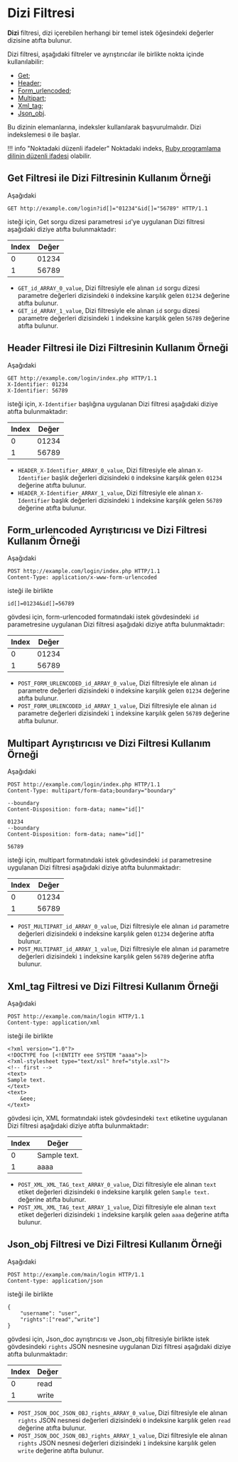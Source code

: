 [link-ruby]:        http://ruby-doc.org/core-2.6.1/doc/regexp_rdoc.html

[anchor1]:      #the-example-of-using-the-get-filter-with-the-array-filter
[anchor2]:      #the-example-of-using-the-header-filter-with-the-array-filter
[anchor3]:      #the-example-of-using-the-form_urlencoded-parser-and-the-array-filter
[anchor4]:      #the-example-of-using-the-multipart-parser-and-the-array-filter
[anchor5]:      #the-example-of-using-the-xml_tag-filter-and-the-array-filter
[anchor6]:      #the-example-of-using-the-json_obj-filter-and-the-array-filter


# Dizi Filtresi

**Dizi** filtresi, dizi içerebilen herhangi bir temel istek öğesindeki değerler dizisine atıfta bulunur.

Dizi filtresi, aşağıdaki filtreler ve ayrıştırıcılar ile birlikte nokta içinde kullanılabilir:
* [Get][anchor1];
* [Header][anchor2];
* [Form_urlencoded][anchor3];
* [Multipart][anchor4];
* [Xml_tag][anchor5];
* [Json_obj][anchor6].

Bu dizinin elemanlarına, indeksler kullanılarak başvurulmalıdır. Dizi indekslemesi `0` ile başlar.

!!! info "Noktadaki düzenli ifadeler"
    Noktadaki indeks, [Ruby programlama dilinin düzenli ifadesi][link-ruby] olabilir.  

## Get Filtresi ile Dizi Filtresinin Kullanım Örneği

Aşağıdaki

```
GET http://example.com/login?id[]="01234"&id[]="56789" HTTP/1.1
```

isteği için, Get sorgu dizesi parametresi `id`'ye uygulanan Dizi filtresi aşağıdaki diziye atıfta bulunmaktadır:

| Index  | Değer    |
|--------|----------|
| 0      | 01234    |
| 1      | 56789    |

* `GET_id_ARRAY_0_value`, Dizi filtresiyle ele alınan `id` sorgu dizesi parametre değerleri dizisindeki `0` indeksine karşılık gelen `01234` değerine atıfta bulunur.
* `GET_id_ARRAY_1_value`, Dizi filtresiyle ele alınan `id` sorgu dizesi parametre değerleri dizisindeki `1` indeksine karşılık gelen `56789` değerine atıfta bulunur.

## Header Filtresi ile Dizi Filtresinin Kullanım Örneği

Aşağıdaki

```
GET http://example.com/login/index.php HTTP/1.1
X-Identifier: 01234
X-Identifier: 56789
```

isteği için, `X-Identifier` başlığına uygulanan Dizi filtresi aşağıdaki diziye atıfta bulunmaktadır:

| Index  | Değer    |
|--------|----------|
| 0      | 01234    |
| 1      | 56789    |

* `HEADER_X-Identifier_ARRAY_0_value`, Dizi filtresiyle ele alınan `X-Identifier` başlık değerleri dizisindeki `0` indeksine karşılık gelen `01234` değerine atıfta bulunur.
* `HEADER_X-Identifier_ARRAY_1_value`, Dizi filtresiyle ele alınan `X-Identifier` başlık değerleri dizisindeki `1` indeksine karşılık gelen `56789` değerine atıfta bulunur.

## Form_urlencoded Ayrıştırıcısı ve Dizi Filtresi Kullanım Örneği

Aşağıdaki

```
POST http://example.com/login/index.php HTTP/1.1
Content-Type: application/x-www-form-urlencoded
```

isteği ile birlikte

```
id[]=01234&id[]=56789
```

gövdesi için, form-urlencoded formatındaki istek gövdesindeki `id` parametresine uygulanan Dizi filtresi aşağıdaki diziye atıfta bulunmaktadır:

| Index  | Değer    |
|--------|----------|
| 0      | 01234    |
| 1      | 56789    |

* `POST_FORM_URLENCODED_id_ARRAY_0_value`, Dizi filtresiyle ele alınan `id` parametre değerleri dizisindeki `0` indeksine karşılık gelen `01234` değerine atıfta bulunur.
* `POST_FORM_URLENCODED_id_ARRAY_1_value`, Dizi filtresiyle ele alınan `id` parametre değerleri dizisindeki `1` indeksine karşılık gelen `56789` değerine atıfta bulunur.

## Multipart Ayrıştırıcısı ve Dizi Filtresi Kullanım Örneği

Aşağıdaki

```
POST http://example.com/login/index.php HTTP/1.1
Content-Type: multipart/form-data;boundary="boundary" 

--boundary 
Content-Disposition: form-data; name="id[]" 

01234 
--boundary 
Content-Disposition: form-data; name="id[]"

56789
```

isteği için, multipart formatındaki istek gövdesindeki `id` parametresine uygulanan Dizi filtresi aşağıdaki diziye atıfta bulunmaktadır:

| Index  | Değer    |
|--------|----------|
| 0      | 01234    |
| 1      | 56789    |

* `POST_MULTIPART_id_ARRAY_0_value`, Dizi filtresiyle ele alınan `id` parametre değerleri dizisindeki `0` indeksine karşılık gelen `01234` değerine atıfta bulunur.
* `POST_MULTIPART_id_ARRAY_1_value`, Dizi filtresiyle ele alınan `id` parametre değerleri dizisindeki `1` indeksine karşılık gelen `56789` değerine atıfta bulunur.

## Xml_tag Filtresi ve Dizi Filtresi Kullanım Örneği

Aşağıdaki

```
POST http://example.com/main/login HTTP/1.1
Content-type: application/xml
```

isteği ile birlikte

```
<?xml version="1.0"?>
<!DOCTYPE foo [<!ENTITY eee SYSTEM "aaaa">]>
<?xml-stylesheet type="text/xsl" href="style.xsl"?>
<!-- first -->
<text>
Sample text.
</text>
<text>
    &eee;
</text>
```

gövdesi için, XML formatındaki istek gövdesindeki `text` etiketine uygulanan Dizi filtresi aşağıdaki diziye atıfta bulunmaktadır:

| Index  | Değer        |
|--------|--------------|
| 0      | Sample text. |
| 1      | aaaa         |

* `POST_XML_XML_TAG_text_ARRAY_0_value`, Dizi filtresiyle ele alınan `text` etiket değerleri dizisindeki `0` indeksine karşılık gelen `Sample text.` değerine atıfta bulunur.
* `POST_XML_XML_TAG_text_ARRAY_1_value`, Dizi filtresiyle ele alınan `text` etiket değerleri dizisindeki `1` indeksine karşılık gelen `aaaa` değerine atıfta bulunur.

## Json_obj Filtresi ve Dizi Filtresi Kullanım Örneği

Aşağıdaki

```
POST http://example.com/main/login HTTP/1.1
Content-type: application/json
```

isteği ile birlikte

```
{
    "username": "user",
    "rights":["read","write"]
}
```

gövdesi için, Json_doc ayrıştırıcısı ve Json_obj filtresiyle birlikte istek gövdesindeki `rights` JSON nesnesine uygulanan Dizi filtresi aşağıdaki diziye atıfta bulunmaktadır:

| Index  | Değer    |
|--------|----------|
| 0      | read     |
| 1      | write    |

* `POST_JSON_DOC_JSON_OBJ_rights_ARRAY_0_value`, Dizi filtresiyle ele alınan `rights` JSON nesnesi değerleri dizisindeki `0` indeksine karşılık gelen `read` değerine atıfta bulunur.
* `POST_JSON_DOC_JSON_OBJ_rights_ARRAY_1_value`, Dizi filtresiyle ele alınan `rights` JSON nesnesi değerleri dizisindeki `1` indeksine karşılık gelen `write` değerine atıfta bulunur.
